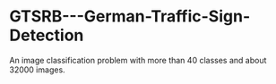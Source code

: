 # GTSRB---German-Traffic-Sign-Detection
An image classification problem with more than 40 classes and about 32000 images. 
